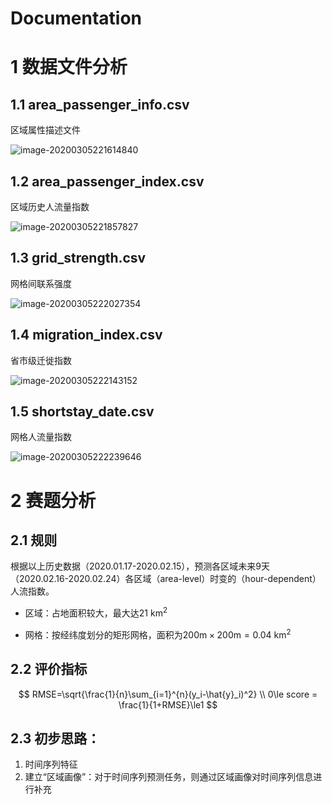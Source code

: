 # Documentation

# 1 数据文件分析

## 1.1 area_passenger_info.csv

区域属性描述文件

![image-20200305221614840](C:\Users\Cao\AppData\Roaming\Typora\typora-user-images\image-20200305221614840.png)

## 1.2 area_passenger_index.csv

区域历史人流量指数

![image-20200305221857827](C:\Users\Cao\AppData\Roaming\Typora\typora-user-images\image-20200305221857827.png)

## 1.3 grid_strength.csv

网格间联系强度

![image-20200305222027354](C:\Users\Cao\AppData\Roaming\Typora\typora-user-images\image-20200305222027354.png)

## 1.4 migration_index.csv

省市级迁徙指数

![image-20200305222143152](C:\Users\Cao\AppData\Roaming\Typora\typora-user-images\image-20200305222143152.png)

## 1.5 shortstay_date.csv

网格人流量指数

![image-20200305222239646](C:\Users\Cao\AppData\Roaming\Typora\typora-user-images\image-20200305222239646.png)



# 2 赛题分析

## 2.1 规则

根据以上历史数据（2020.01.17-2020.02.15），预测各区域未来9天（2020.02.16-2020.02.24）各区域（area-level）时变的（hour-dependent）人流指数。

* 区域：占地面积较大，最大达21 $\text{km}^2$

* 网格：按经纬度划分的矩形网格，面积为$\text{200m}\times\text{200m}=0.04\text{ km}^2$

## 2.2 评价指标

$$
RMSE=\sqrt{\frac{1}{n}\sum_{i=1}^{n}(y_i-\hat{y}_i)^2}
\\
0\le score = \frac{1}{1+RMSE}\le1
$$

## 2.3 初步思路：

1. 时间序列特征
2. 建立“区域画像”：对于时间序列预测任务，则通过区域画像对时间序列信息进行补充

